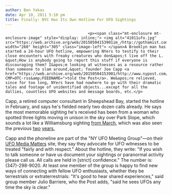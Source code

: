 ```yaml
---
author: Ben Yakas
date: Apr 10, 2011 5:10 pm
title: Finally: NYC Has Its Own Hotline For UFO Sightings
---
```


	
										<p><span class="mt-enclosure mt-enclosure-image" style="display: inline;"> <img alt="41011ufo.jpg" src="https://web.archive.org/web/20150504153901im_/http://gothamist.com/attachments/byakas/41011ufo.jpg" width="260" height="305" class="image-left"> </span>A Brooklyn man has started a 24-hour UFO hotline, empowering NYers to testify to their close encounters with freaky creatures who don&apos;t live off the L. &quot;How is anybody going to report this stuff if everyone is discouraging them? I&apos;m looking at witnesses as a resource rather than someone to slam around,&quot; founder Joe Capp <a href="https://web.archive.org/web/20150504153901/http://www.nypost.com/p/news/local/brooklyn/klyn_hotline_fields_reports_of_illegal_Jyu6o1wVPLYJPooRLNXpiN?CMP=OTC-rss&amp;FEEDNAME=">told the Post</a>. We&apos;re relieved, since for too long, NYers have had nowhere to go with their dramatic tales and footage of unidentified objects...except for all the dallies, countless UFO websites and message boards, etc.</p>

<p>Capp, a retired computer consultant in Sheepshead Bay, started the hotline in February, and says he&apos;s fielded nearly two dozen calls already. He says the most memorable sighting he&apos;s received has been from a woman who spotted three lights moving in unison in the sky over Park Slope, which sounds a lot like a Williamsburg sighting <a href="https://web.archive.org/web/20150504153901/http://gothamist.com/2011/03/09/video_are_ufos_the_cause_for_the_ge.php">from March</a>, which was also seen the previous <a href="https://web.archive.org/web/20150504153901/http://gothamist.com/2010/01/28/video_do_you_want_to_believe_in_ufo.php">two</a> <a href="https://web.archive.org/web/20150504153901/http://gothamist.com/2009/02/04/mysterious_northern_lights_over_nyc.php">years.</a> </p>

<p>Capp and the phoneline are part of the &quot;NY UFO Meeting Group&quot;&#x2014;on their <a href="https://web.archive.org/web/20150504153901/http://ufomedia.blogspot.com/">UFO Media Matters</a> site, they say they advocate for UFO witnesses to be treated &quot;fairly and with respect.&quot; About the hotline, they write: &quot;If you wish to talk someone or have us document your sightings or paranormal activity please call us. All calls are held in [strict] confidence.&quot; The number is: (347)-298-9020. At least one member of the group is happy to find new ways of connecting with fellow UFO enthusiasts, whether they be terrestrials or extraterrestrials: &quot;It&apos;s good to hear shared experiences,&quot; said group member Julio Barriere, who the Post adds, &quot;said he sees UFOs any time the sky is clear.&quot;</p>					
										
									
				